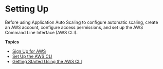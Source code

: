 # Setting Up<a name="setting-up"></a>

Before using Application Auto Scaling to configure automatic scaling, create an AWS account, configure access permissions, and set up the AWS Command Line Interface \(AWS CLI\)\.

**Topics**
+ [Sign Up for AWS](sign-up-for-aws.md)
+ [Set Up the AWS CLI](setup-awscli.md)
+ [Getting Started Using the AWS CLI](get-started-exercise.md)